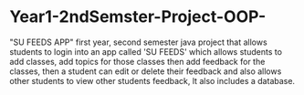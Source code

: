 # Year1-2ndSemster-Project-OOP-
"SU FEEDS APP"
first year, 
second semester java project that allows students to login into an app called 'SU FEEDS' which allows students to add classes, 
add topics for those classes then add feedback for the classes, 
then a student can edit or delete their feedback and also allows other students to view other students feedback,
lt also includes a database.
